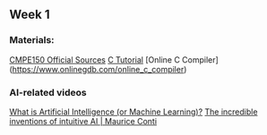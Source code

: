 ## Week 1


### Materials:
   [CMPE150 Official Sources](https://programming.cmpe.boun.edu.tr/)
   [C Tutorial](http://www.learn-c.org/)
   [Online C Compiler] (https://www.onlinegdb.com/online_c_compiler)

### AI-related videos

   [What is Artificial Intelligence (or Machine Learning)?](https://www.youtube.com/watch?v=mJeNghZXtMo)
   [The incredible inventions of intuitive AI | Maurice Conti](https://youtu.be/aR5N2Jl8k14)





  










